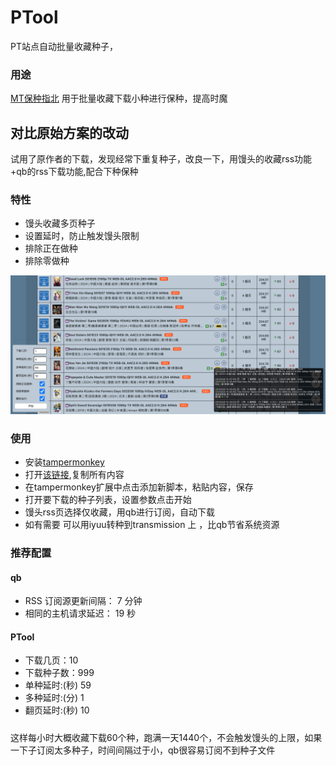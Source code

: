 # PTool
PT站点自动批量收藏种子，


### 用途
[MT保种指北](https://tieba.baidu.com/p/9503932548?pid=151755105794&cid=151834167921#151755105794)
用于批量收藏下载小种进行保种，提高时魔

## 对比原始方案的改动
试用了原作者的下载，发现经常下重复种子，改良一下，用馒头的收藏rss功能+qb的rss下载功能,配合下种保种

### 特性
* 馒头收藏多页种子
* 设置延时，防止触发馒头限制
* 排除正在做种
* 排除零做种
<img width="1440" alt="Image" src="https://raw.githubusercontent.com/AboutCXJ/PTool/refs/heads/main/img/Screen1.png" />

### 使用
* 安装[tampermonkey](https://www.tampermonkey.net/)
* 打开[该链接](https://github.com/dweey/PTool/blob/main/PTool.js),复制所有内容
* 在tampermonkey扩展中点击添加新脚本，粘贴内容，保存
* 打开要下载的种子列表，设置参数点击开始
* 馒头rss页选择仅收藏，用qb进行订阅，自动下载
* 如有需要 可以用iyuu转种到transmission 上 ，比qb节省系统资源

### 推荐配置
#### qb
* RSS 订阅源更新间隔：	7 分钟
* 相同的主机请求延迟：	19 秒

#### PTool
* 下载几页：10
* 下载种子数：999
* 单种延时:(秒) 59
* 多种延时:(分) 1
* 翻页延时:(秒) 10

##### 
这样每小时大概收藏下载60个种，跑满一天1440个，不会触发馒头的上限，如果一下子订阅太多种子，时间间隔过于小，qb很容易订阅不到种子文件
